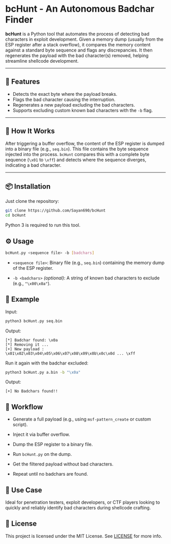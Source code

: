 # bcHunt - An Autonomous Badchar Finder

**bcHunt** is a Python tool that automates the process of detecting bad characters in exploit development. Given a memory dump (usually from the ESP register after a stack overflow), it compares the memory content against a standard byte sequence and flags any discrepancies. It then regenerates the payload with the bad character(s) removed, helping streamline shellcode development.

---

## 🚀 Features

- Detects the exact byte where the payload breaks.
- Flags the bad character causing the interruption.
- Regenerates a new payload excluding the bad characters.
- Supports excluding custom known bad characters with the `-b` flag.

---

## 🧠 How It Works

After triggering a buffer overflow, the content of the ESP register is dumped into a binary file (e.g., `seq.bin`). This file contains the byte sequence injected into the process. `bcHunt` compares this with a complete byte sequence (`\x01` to `\xff`) and detects where the sequence diverges, indicating a bad character.

---

## 📦 Installation

Just clone the repository:

```bash
git clone https://github.com/Sayan690/bcHunt
cd bcHunt
```

Python 3 is required to run this tool.

## ⚙️ Usage

```bash
bcHunt.py <sequence file> -b [badchars]
```

- `<sequence file>`: Binary file (e.g., `seq.bin`) containing the memory dump of the ESP register.
    
- `-b <badchars>` _(optional)_: A string of known bad characters to exclude (e.g., `"\x00\x0a"`).

## 🧪 Example

Input:
```bash
python3 bcHunt.py seq.bin
```

Output:
```
[*] Badchar found: \x0a
[*] Removing it ...
[+] New payload :
\x01\x02\x03\x04\x05\x06\x07\x08\x09\x0b\x0c\x0d ... \xff
```

Run it again with the badchar excluded:

```bash
python3 bcHunt.py a.bin -b "\x0a"
```

Output:
```
[+] No Badchars found!!
```

## 🔄 Workflow

- Generate a full payload (e.g., using `msf-pattern_create` or custom script).
    
- Inject it via buffer overflow.
    
- Dump the ESP register to a binary file.
    
- Run `bcHunt.py` on the dump.
    
- Get the filtered payload without bad characters.
    
- Repeat until no badchars are found.

## 🧰 Use Case

Ideal for penetration testers, exploit developers, or CTF players looking to quickly and reliably identify bad characters during shellcode crafting.

## 📄 License

This project is licensed under the MIT License. See [LICENSE](https://github.com/Sayan690/bcHunt/blob/main/LICENSE) for more info.
